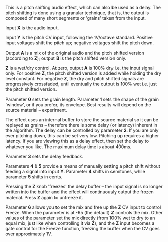 
This is a pitch shifting audio effect, which can also be used as a delay. The pitch shifting is done using a granular
technique, that is, the output is composed of many short segments or 'grains' taken from the input.

Input **X** is the audio input.

Input **Y** is the pitch CV input, following the 1V/octave standard. Positive input voltages shift the pitch up; negative
voltages shift the pitch down.

Output **A** is a mix of the original audio and the pitch shifted version
(according to **Z**); output **B** is the pitch shifted version only.

**Z** is a wet/dry control. At zero, output **A** is 100% dry i.e. the input signal only. For positive **Z**, the pitch shifted
version is added while holding the dry level constant. For negative **Z**, the dry and pitch shifted signals are
progressively crossfaded, until eventually the output is 100% wet i.e. just the pitch shifted version.

Parameter **0** sets the grain length. Parameter **1** sets the shape of the grain 'window', or if you prefer, its envelope.
Best results will depend on the source material – experiment.

The effect uses an internal buffer to store the source material so it can be replayed as grains – therefore there is
some delay (or latency)
inherent in the algorithm. The delay can be controlled by parameter **2**. If you are only ever pitching down, this can be
set very low. Pitching up requires a higher latency. If you are viewing this as a delay effect, then set the delay to
whatever you like. The maximum delay time is about 400ms.

Parameter **3** sets the delay feedback.

Parameters **4** & **5** provide a means of manually setting a pitch shift without feeding a signal into input **Y**. Parameter **4**
shifts in semitones, while parameter **5** shifts in cents.

Pressing the **Z** knob 'freezes' the delay buffer – the input signal is no longer written into the buffer and the effect
will continuously output the frozen material. Press **Z** again to unfreeze it.

Parameter **6** allows you to set the mix and free up the **Z** CV input to control Freeze. When the parameter is at -65 (the
default) **Z** controls the mix. Other values of the parameter set the mix directly (from 100% wet to dry to an equal mix, 
just like when controlling it via **Z**), and the **Z** input becomes a gate control for the
Freeze function, freezing the buffer when the CV goes over
approximately 1V.
